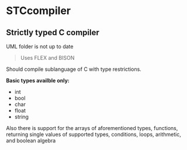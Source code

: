 # STCcompiler


## Strictly typed C compiler ## 

UML folder is not up to date

> Uses FLEX and BISON 

Should compile sublanguage of C with type restrictions.

**Basic types availble only:**
  * int
  * bool
  * char
  * float
  * string
  
Also there is support for the arrays of aforementioned types,
functions, returning single values of supported types,
conditions, loops, arithmetic, and boolean algebra
